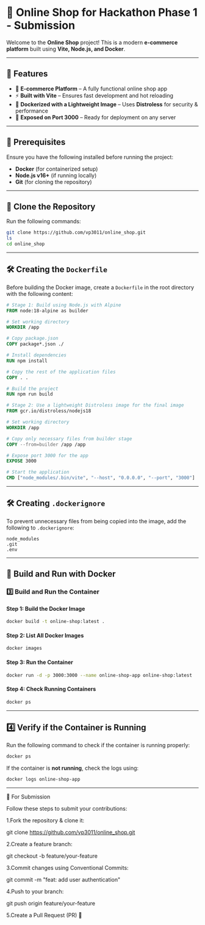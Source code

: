 # 🎁 Online Shop for Hackathon Phase 1 - Submission  

Welcome to the **Online Shop** project! This is a modern **e-commerce platform** built using **Vite, Node.js, and Docker**.

---

## 🚀 Features  
- 🛒 **E-commerce Platform** – A fully functional online shop app  
- ⚡ **Built with Vite** – Ensures fast development and hot reloading  
- 🐳 **Dockerized with a Lightweight Image** – Uses **Distroless** for security & performance  
- 📱 **Exposed on Port 3000** – Ready for deployment on any server  

---

## 🔧 Prerequisites  
Ensure you have the following installed before running the project:  
- **Docker** (for containerized setup)  
- **Node.js v16+** (if running locally)  
- **Git** (for cloning the repository)  

---

## 📂 Clone the Repository  
Run the following commands:  

```bash
git clone https://github.com/vp3011/online_shop.git
ls
cd online_shop
```

---

## 🛠 Creating the `Dockerfile`  
Before building the Docker image, create a `Dockerfile` in the root directory with the following content:  

```dockerfile
# Stage 1: Build using Node.js with Alpine
FROM node:18-alpine as builder

# Set working directory
WORKDIR /app

# Copy package.json
COPY package*.json ./

# Install dependencies
RUN npm install

# Copy the rest of the application files
COPY . .

# Build the project
RUN npm run build

# Stage 2: Use a lightweight Distroless image for the final image
FROM gcr.io/distroless/nodejs18

# Set working directory
WORKDIR /app

# Copy only necessary files from builder stage
COPY --from=builder /app /app

# Expose port 3000 for the app
EXPOSE 3000

# Start the application
CMD ["node_modules/.bin/vite", "--host", "0.0.0.0", "--port", "3000"]
```

---

## 🛠 Creating `.dockerignore`  
To prevent unnecessary files from being copied into the image, add the following to `.dockerignore`:  

```
node_modules
.git
.env
```

---

## 🐳 Build and Run with Docker  

### **3️⃣ Build and Run the Container**  
#### **Step 1: Build the Docker Image**  
```bash
docker build -t online-shop:latest .
```

#### **Step 2: List All Docker Images**  
```bash
docker images
```

#### **Step 3: Run the Container**  
```bash
docker run -d -p 3000:3000 --name online-shop-app online-shop:latest
```

#### **Step 4: Check Running Containers**  
```bash
docker ps
```

---

## **4️⃣ Verify if the Container is Running**  
Run the following command to check if the container is running properly:  
```bash
docker ps
```

If the container is **not running**, check the logs using:  
```bash
docker logs online-shop-app
```

---
🤝 For Submission

Follow these steps to submit your contributions:

1.Fork the repository & clone it:

git clone https://github.com/vp3011/online_shop.git

2.Create a feature branch:

git checkout -b feature/your-feature

3.Commit changes using Conventional Commits:

git commit -m "feat: add user authentication"

4.Push to your branch:

git push origin feature/your-feature

5.Create a Pull Request (PR) 🚀

